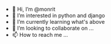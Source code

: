 - 👋 Hi, I’m @monrit
- 👀 I’m interested in python and django
- 🌱 I’m currently learning what's above 
- 💞️ I’m looking to collaborate on ...
- 📫 How to reach me ...

<!---
monrit/monrit is a ✨ special ✨ repository because its `README.md` (this file) appears on your GitHub profile.
You can click the Preview link to take a look at your changes.
--->
